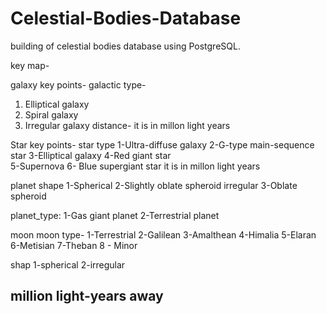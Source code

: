 # Celestial-Bodies-Database
 building  of celestial bodies   database using PostgreSQL.


key map-

galaxy key points-
galactic type-
1. Elliptical galaxy
2. Spiral galaxy
3. Irregular galaxy
distance-
it is in millon light years

Star key points-
star type
1-Ultra-diffuse galaxy
2-G-type main-sequence star 
3-Elliptical galaxy 
4-Red giant star  
5-Supernova 
6- Blue supergiant star
it is in millon light years

planet
shape
1-Spherical
2-Slightly oblate spheroid irregular
3-Oblate spheroid

planet_type: 
1-Gas giant planet 
2-Terrestrial planet

moon 
moon type-
1-Terrestrial
2-Galilean
3-Amalthean
4-Himalia
5-Elaran
6-Metisian
7-Theban
8 - Minor


shap 
1-spherical
2-irregular



million light-years away
-------------------------------------------------------------------------------------------------------------------------------------------------------------------
